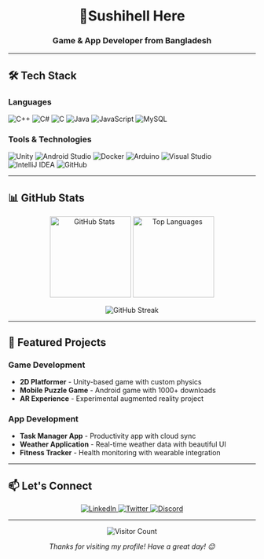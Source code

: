 <h1 align="center">👋Sushihell Here</h1>
<h3 align="center">Game & App Developer from Bangladesh</h3>

---

## 🛠️ Tech Stack
### Languages
![C++](https://img.shields.io/badge/C++-C++-000000?style=flat-square&logo=c%2B%2B&logoColor=00599C&color=000000&labelColor=000000)
![C#](https://img.shields.io/badge/C%23-C%23-000000?style=flat-square&logo=c-sharp&logoColor=239120&color=000000&labelColor=000000)
![C](https://img.shields.io/badge/C-C-000000?style=flat-square&logo=C&logoColor=000000&color=000000&labelColor=000000)
![Java](https://img.shields.io/badge/Java-Java-000000?style=flat-square&logo=java&logoColor=ED8B00&color=000000&labelColor=000000)
![JavaScript](https://img.shields.io/badge/JavaScript-JavaScript-000000?style=flat-square&logo=javascript&logoColor=F7DF1E&color=000000&labelColor=000000)
![MySQL](https://img.shields.io/badge/MySQL-MySQL-000000?style=flat-square&logo=mysql&logoColor=4479A1&color=000000&labelColor=000000)

### Tools & Technologies
![Unity](https://img.shields.io/badge/Unity-Unity-000000?style=flat-square&logo=unity&logoColor=000000&color=000000&labelColor=000000)
![Android Studio](https://img.shields.io/badge/Android_Studio-Android_Studio-000000?style=flat-square&logo=android&logoColor=3DDC84&color=000000&labelColor=000000)
![Docker](https://img.shields.io/badge/Docker-Docker-000000?style=flat-square&logo=docker&logoColor=2496ED&color=000000&labelColor=000000)
![Arduino](https://img.shields.io/badge/Arduino-Arduino-000000?style=flat-square&logo=arduino&logoColor=00979D&color=000000&labelColor=000000)
![Visual Studio](https://img.shields.io/badge/Visual_Studio-Visual_Studio-000000?style=flat-square&logo=visual-studio&logoColor=5C2D91&color=000000&labelColor=000000)
![IntelliJ IDEA](https://img.shields.io/badge/IntelliJ_IDEA-IntelliJ_IDEA-000000?style=flat-square&logo=intellij-idea&logoColor=000000&color=000000&labelColor=000000)
![GitHub](https://img.shields.io/badge/GitHub-GitHub-000000?style=flat-square&logo=github&logoColor=181717&color=000000&labelColor=000000)








---

## 📊 GitHub Stats

<p align="center">
  <img src="https://github-readme-stats.vercel.app/api?username=sushihell&show_icons=true&theme=tokyonight&hide_border=true" alt="GitHub Stats" height="165" />
  <img src="https://github-readme-stats.vercel.app/api/top-langs/?username=sushihell&layout=compact&theme=tokyonight&hide_border=true" alt="Top Languages" height="165" />
</p>

<p align="center">
  <img src="https://github-readme-streak-stats.herokuapp.com/?user=sushihell&theme=tokyonight&hide_border=true" alt="GitHub Streak" />
</p>

---

## 🌟 Featured Projects

### Game Development
- **2D Platformer** - Unity-based game with custom physics
- **Mobile Puzzle Game** - Android game with 1000+ downloads
- **AR Experience** - Experimental augmented reality project

### App Development
- **Task Manager App** - Productivity app with cloud sync
- **Weather Application** - Real-time weather data with beautiful UI
- **Fitness Tracker** - Health monitoring with wearable integration

---

## 📫 Let's Connect

<p align="center">
  <a href="https://linkedin.com/in/yourprofile" target="_blank">
    <img src="https://img.shields.io/badge/LinkedIn-0077B5?style=for-the-badge&logo=linkedin&logoColor=white" alt="LinkedIn" />
  </a>
  <a href="https://twitter.com/yourhandle" target="_blank">
    <img src="https://img.shields.io/badge/Twitter-1DA1F2?style=for-the-badge&logo=twitter&logoColor=white" alt="Twitter" />
  </a>
  <a href="https://discord.gg/yourinvite" target="_blank">
    <img src="https://img.shields.io/badge/Discord-5865F2?style=for-the-badge&logo=discord&logoColor=white" alt="Discord" />
  </a>
</p>

---

<div align="center">
  
  ![Visitor Count](https://komarev.com/ghpvc/?username=sushihell&color=blueviolet)
  
  *Thanks for visiting my profile! Have a great day! 😊*
  
</div>
